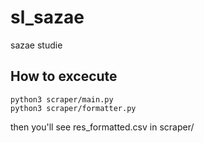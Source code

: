 # sl_sazae
sazae studie

## How to excecute
```
python3 scraper/main.py
python3 scraper/formatter.py
```
then you'll see res_formatted.csv in scraper/
